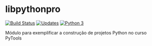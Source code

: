 # libpythonpro
[![Build Status](https://app.travis-ci.com/pcpsant/libpythonpro.svg?branch=master)](https://app.travis-ci.com/pcpsant/libpythonpro)
[![Updates](https://pyup.io/repos/github/pcpsant/libpythonpro/shield.svg)](https://pyup.io/repos/github/pcpsant/libpythonpro/)
[![Python 3](https://pyup.io/repos/github/pcpsant/libpythonpro/python-3-shield.svg)](https://pyup.io/repos/github/pcpsant/libpythonpro/)

Módulo para exemplificar a construção de projetos Python no curso PyTools
